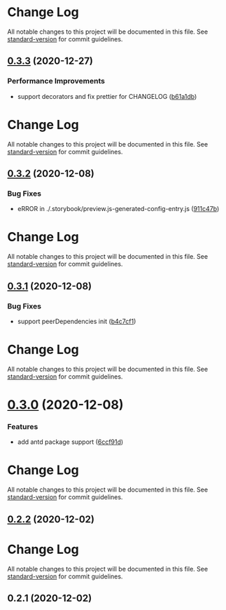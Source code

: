# Change Log

All notable changes to this project will be documented in this file. See [standard-version](https://github.com/conventional-changelog/standard-version) for commit guidelines.

## [0.3.3](https://github.com/21epub/create-storybook-react-library/compare/v0.3.2...v0.3.3) (2020-12-27)


### Performance Improvements

* support decorators and fix prettier for CHANGELOG ([b61a1db](https://github.com/21epub/create-storybook-react-library/commit/b61a1db))



# Change Log

All notable changes to this project will be documented in this file. See [standard-version](https://github.com/conventional-changelog/standard-version) for commit guidelines.

## [0.3.2](https://github.com/21epub/create-storybook-react-library/compare/v0.3.1...v0.3.2) (2020-12-08)


### Bug Fixes

* eRROR in ./.storybook/preview.js-generated-config-entry.js ([911c47b](https://github.com/21epub/create-storybook-react-library/commit/911c47b))



# Change Log

All notable changes to this project will be documented in this file. See [standard-version](https://github.com/conventional-changelog/standard-version) for commit guidelines.

## [0.3.1](https://github.com/21epub/create-storybook-react-library/compare/v0.3.0...v0.3.1) (2020-12-08)


### Bug Fixes

* support peerDependencies init ([b4c7cf1](https://github.com/21epub/create-storybook-react-library/commit/b4c7cf1))



# Change Log

All notable changes to this project will be documented in this file. See [standard-version](https://github.com/conventional-changelog/standard-version) for commit guidelines.

# [0.3.0](https://github.com/21epub/create-storybook-react-library/compare/v0.2.2...v0.3.0) (2020-12-08)


### Features

* add antd package support ([6ccf91d](https://github.com/21epub/create-storybook-react-library/commit/6ccf91d))



# Change Log

All notable changes to this project will be documented in this file. See [standard-version](https://github.com/conventional-changelog/standard-version) for commit guidelines.

## [0.2.2](https://github.com/21epub/create-storybook-react-library/compare/v0.2.1...v0.2.2) (2020-12-02)



# Change Log

All notable changes to this project will be documented in this file. See [standard-version](https://github.com/conventional-changelog/standard-version) for commit guidelines.

## 0.2.1 (2020-12-02)
